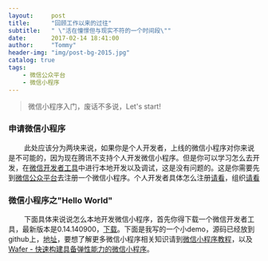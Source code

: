 ```yaml
---
layout:     post
title:      "回顾工作以来的过往"
subtitle:   " \"活在憧憬但与现实不符的一个时间段\""
date:       2017-02-14 18:41:00
author:     "Tommy"
header-img: "img/post-bg-2015.jpg"
catalog: true
tags:
    - 微信公众平台
    - 微信小程序
---
```


> 微信小程序入门，废话不多说，Let's start!

### 申请微信小程序

&nbsp;&nbsp;&nbsp;&nbsp;&nbsp;&nbsp;&nbsp;&nbsp;此处应该分为两块来说，如果你是个人开发者，上线的微信小程序对你来说是不可能的，因为现在腾讯不支持个人开发微信小程序。但是你可以学习怎么去开发，在[微信开发者工具](https://mp.weixin.qq.com/debug/wxadoc/dev/devtools/download.html)中进行本地开发以及调试，这是没有问题的。这是你需要先到[微信公众平台](https://mp.weixin.qq.com)去注册一个微信小程序。个人开发者具体怎么注册[请看](https://zhuanlan.zhihu.com/p/24810538)，组织[请看](https://www.zhihu.com/question/54651557)<br/>

### 微信小程序之"Hello World"
&nbsp;&nbsp;&nbsp;&nbsp;&nbsp;&nbsp;&nbsp;&nbsp;下面具体来说说怎么本地开发微信小程序，首先你得下载一个微信开发者工具，最新版本是0.14.140900，[下载](https://mp.weixin.qq.com/debug/wxadoc/dev/devtools/download.html)。下面是我写的一个小demo，源码已经放到github上，[地址](https://github.com/joyang1/xcxdemo)，要想了解更多微信小程序相关知识请到[微信小程序教程](https://mp.weixin.qq.com/debug/wxadoc/dev/)，以及[Wafer - 快速构建具备弹性能力的微信小程序](https://github.com/joyang1/wafer)。

